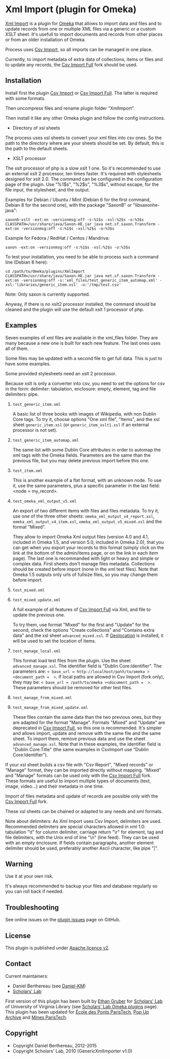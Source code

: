 Xml Import (plugin for Omeka)
=============================


[Xml Import] is a plugin for [Omeka] that allows to import data and files and to
update records from one or multiple XML files via a generic or a custom XSLT
sheet. It's usefull to import documents and records from other places or from an
older installation of Omeka.

Process uses [Csv Import], so all imports can be managed in one place.

Currently, to import metadata of extra data of collections, items or files and
to update any records, the [Csv Import Full] fork should be used.


Installation
------------

Install first the plugin [Csv Import] or [Csv Import Full]. The latter is
required with some formats.

Then uncompress files and rename plugin folder "XmlImport".

Then install it like any other Omeka plugin and follow the config instructions.

* Directory of xsl sheets

The process uses xsl sheets to convert your xml files into csv ones. So the path
to the directory where are your sheets should be set. By default, this is the
path to the default sheets.

* XSLT processor

The xslt processor of php is a slow xslt 1 one. So it's recommended to use an
external xslt 2 processor, ten times faster. It's required with stylesheets
designed for xslt 2.0. The command can be configured in the configuration page
of the plugin. Use "%1$s", "%2$s", "%3$s", without escape, for the file input,
the stylesheet, and the output.

Examples for Debian / Ubuntu / Mint (Debian 6 for the first command, Debian 8
for the second one), with the package "SaxonB" or "libsaxonhe-java":
```
saxonb-xslt -ext:on -versionmsg:off -s:%1$s -xsl:%2$s -o:%3$s
CLASSPATH=/usr/share/java/Saxon-HE.jar java net.sf.saxon.Transform -ext:on -versionmsg:off -s:%1$s -xsl:%2$s -o:%3$s
```

Example for Fedora / RedHat / Centos / Mandriva:
```
saxon -ext:on -versionmsg:off -s:%1$s -xsl:%2$s -o:%3$s
```

To test your installation, you need to be able to process such a command line
(Debian 8 here):
```
cd /path/to/Omeka/plugins/XmlImport
CLASSPATH=/usr/share/java/Saxon-HE.jar java net.sf.saxon.Transform -ext:on -versionmsg:off -s:'xml_files/test_generic_item_automap.xml' -xsl:'libraries/generic_item.xsl' -o:'/tmp/test.csv'
```

Note: Only saxon is currently supported.

Anyway, if there is no xslt2 processor installed, the command should be cleaned
and the plugin will use the default xslt 1 processor of php.


Examples
--------

Seven examples of xml files are available in the xml_files folder. They are
many because a new one is built for each new feature. The last ones uses all of
them.

Some files may be updated with a second file to get full data. This is just to
have some examples.

Some provided stylesheets need an xslt 2 processor.

Because xslt is only a converter into csv, you need to set the options for csv
in the form: delimiter: tabulation, enclosure: empty, element, tag and file
delimiters: pipe.

1. `test_generic_item.xml`

    A basic list of three books with images of Wikipedia, with non Dublin Core
    tags. To try it, choose options "One xml file", "Items", and the xsl sheet
    `generic_item.xsl` (or `generic_item_xslt1.xsl` if an external processor is
    not set).

2. `test_generic_item_automap.xml`

    The same list with some Dublin Core attributes in order to automap the xml
    tags with the Omeka fields. Parameters are the same than the previous file,
    but you may delete previous import before this one.

3. `test_item.xml`

    This is another example of a flat format, with an unknown node. To use it,
    use the same parameters, plus a specific parameter in the last field:
    <node = my_record>.

4. `test_omeka_xml_output_v5.xml`

    An export of two different items with files and files metadata. To try it,
    use one of the three other sheets: `omeka_xml_output_v4_report.xsl`,
    `omeka_xml_output_v4_item.xsl`, `omeka_xml_output_v5_mixed.xsl` and the
    format "Mixed".

    They allow to import Omeka Xml output files (version 4.0 and 4.1, included
    in Omeka 1.5, and version 5.0, included in Omeka 2.0), that you can get
    when you export your records to this format (simply click on the link at
    the bottom of the admin/items page, or on the link in each item page). The
    last one is recommanded with light or heavy and simple or complex data.
    First sheets don't manage files metadata. Collections should be created
    before import (none in the xml test files). Note that Omeka 1.5 outputs only
    urls of fullsize files, so you may change them before import.

5. `test_mixed.xml`

6. `test_mixed_update.xml`

    A full example of all features of [Csv Import Full] via Xml, and file to
    update the previous one.

    To try them, use format "Mixed" for the first and "Update" for the second,
    check the options "Create collections" and "Contains extra data" and the xsl
    sheet `advanced_mixed.xsl`. If [Geolocation] is installed, it will be used
    to set the location of items.

7. `test_manage_local.xml`

    This format load test files from the plugin. Use the sheet `advanced_manage.xsl`.
    The identifier field is "Dublin Core:Identifier". The parameters are:
    `< base_url = http://localhost/path/to/omeka ><document_path =  >`. If local
    paths are allowed in Csv Import (fork only), they may be: `< base_url = /path/to/omeka ><document_path =  >`.
    These parameters should be removed for other test files.

8. `test_manage_from_mixed.xml`

9. `test_manage_from_mixed_update.xml`

    These files contain the same data than the two previous ones, but they are
    adapted for the format "Manage". Formats "Mixed" and "Update" are deprecated
    in [Csv Import Full], so this one is recommended. It's simpler and allows
    import, update and remove with the same file and the same sheet. To import
    them, remove previous data and use the sheet `advanced_manage.xsl`.
    Note that in these examples, the identifier field is "Dublin Core:Title"
    (the same examples in CsvImport use "Dublin Core:Identifier").

If your xsl sheet builds a csv file with "Csv Report", "Mixed records" or
"Manage" format, they can be  imported directly without mapping. "Mixed" and
"Manage" formats can be used only with the [Csv Import Full] fork. These formats
are useful to import multiple types of documents (text, image, video...) and
their metadata in one time.

Import of files metadata and update of records are possible only with the
[Csv Import Full] fork.

These xsl sheets can be chained or adapted to any needs and xml formats.

Note about delimiters:
As Xml Import uses Csv Import, delimiters are used. Recommended delimiters are
special characters allowed in xml 1.0: tabulation "\t" for column delimiter,
carriage return "\r"  for element, tag and file delimiters, with the Unix end
of line "\n" (line feed). They can be used with an empty enclosure.
If fields contain paragraphs, another element delimiter should be used,
preferably another Ascii character, like pipe "|".


Warning
-------

Use it at your own risk.

It's always recommended to backup your files and database regularly so you can
roll back if needed.


Troubleshooting
---------------

See online issues on the [plugin issues] page on GitHub.


License
-------

This plugin is published under [Apache licence v2].


Contact
-------

Current maintainers:

* Daniel Berthereau (see [Daniel-KM])
* [Scholars' Lab]

First version of this plugin has been built by [Ethan Gruber] for [Scholars' Lab]
of University of Virginia Library (see [Scholars' Lab Omeka plugins] page).
This plugin has been updated for [École des Ponts ParisTech], [Pop Up Archive]
and [Mines ParisTech].


Copyright
---------

* Copyright Daniel Berthereau, 2012-2015
* Copyright Scholars' Lab, 2010 (GenericXmlImporter v1.0)


[Xml Import]: https://github.com/Daniel-KM/XmlImport
[Omeka]: https://omeka.org
[Csv Import]: https://github.com/omeka/plugin-CsvImport
[Csv Import Full]: https://github.com/Daniel-KM/CsvImport
[Geolocation]: https://omeka.org/add-ons/plugins/geolocation
[plugin issues]: https://github.com/Daniel-KM/XmlImport/issues
[Apache licence v2]: https://www.apache.org/licenses/LICENSE-2.0.html
[Daniel-KM]: https://github.com/Daniel-KM "Daniel Berthereau"
[Ethan Gruber]: mailto:ewg4x@virginia.edu
[Scholars' Lab]: https://github.com/scholarslab
[Scholars' Lab Omeka plugins]: http://www.scholarslab.org/research/omeka-plugins/
[École des Ponts ParisTech]: http://bibliotheque.enpc.fr
[Pop Up Archive]: http://popuparchive.org/
[Mines ParisTech]: http://bib.mines-paristech.fr
